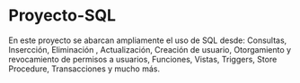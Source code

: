 # Proyecto-SQL
En este proyecto se abarcan ampliamente el uso de SQL desde: Consultas, Insercción, Eliminación , Actualización, Creación de usuario, Otorgamiento y revocamiento de permisos a usuarios, Funciones, Vistas, Triggers, Store Procedure, Transacciones y mucho más.
